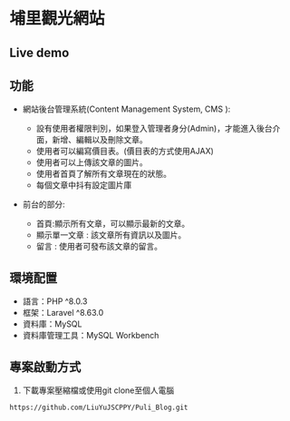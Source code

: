 # 埔里觀光網站



## Live demo





## 功能

* 網站後台管理系統(Content Management System, CMS ):
   * 設有使用者權限判別，如果登入管理者身分(Admin)，才能進入後台介面，新增、編輯以及刪除文章。
   * 使用者可以編寫價目表。(價目表的方式使用AJAX)
   * 使用者可以上傳該文章的圖片。
   * 使用者首頁了解所有文章現在的狀態。
   * 每個文章中抖有設定圖片庫


* 前台的部分:
  * 首頁:顯示所有文章，可以顯示最新的文章。
  * 顯示單一文章 : 該文章所有資訊以及圖片。
  * 留言 : 使用者可發布該文章的留言。
  
  
## 環境配置
* 語言：PHP ^8.0.3
* 框架：Laravel ^8.63.0
* 資料庫：MySQL
* 資料庫管理工具：MySQL Workbench


## 專案啟動方式
1. 下載專案壓縮檔或使用git clone至個人電腦 

```
https://github.com/LiuYuJSCPPY/Puli_Blog.git
```







